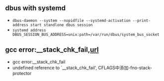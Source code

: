 ## dbus with systemd
- `dbus-daemon --system --nopidfile --systemd-activation --print-address start standlone dbus session`
- `systemd address DBUS_SESSION_BUS_ADDRESS=unix:path=/var/run/dbus/system_bus_socket`

## gcc error:__stack_chk_fail,[url](http://bbs.csdn.net/topics/350133222)
- gcc error:__stack_chk_fail
- undefined reference to `__stack_chk_fail', CFLAGS中添加-fno-stack-protector

